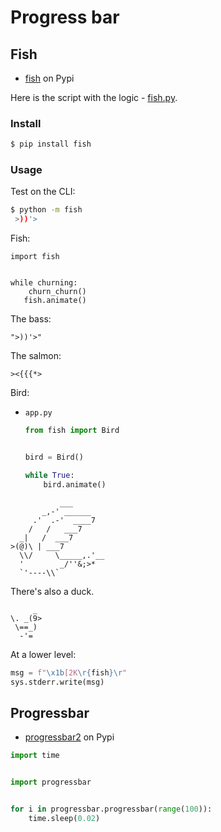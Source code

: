 # Progress bar


## Fish

- [fish](https://pypi.org/project/fish/) on Pypi

Here is the script with the logic - [fish.py](https://github.com/lericson/fish/blob/master/fish.py).

### Install

```sh
$ pip install fish
```

### Usage

Test on the CLI:

```sh
$ python -m fish
 >))'> 
```

Fish:

```
import fish


while churning:
    churn_churn()
   fish.animate()
```

The bass:

```
">))'>"
```

The salmon:

```
><{{{*>
```

Bird:

- `app.py`
    ```python
    from fish import Bird
    
    
    bird = Bird()

    while True:
        bird.animate()
    ```
    
```
           ___       
       _,-' ______   
     .'  .-'  ____7  
    /   /   ___7     
  _|   /  ___7       
>(@)\ | ___7         
  \\/     \_____,.'__
  '        _/''&;>*  
  `'----\\` 
```
  
There's also a duck.

```
     _ 
\. _(9>
 \==_) 
  -'=
```
  
At a lower level:

```python
msg = f"\x1b[2K\r{fish}\r"
sys.stderr.write(msg)
```


## Progressbar

- [progressbar2](https://pypi.org/project/progressbar2/) on Pypi

```python
import time


import progressbar


for i in progressbar.progressbar(range(100)):
    time.sleep(0.02)
```
